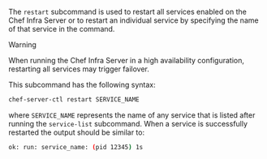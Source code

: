 The `restart` subcommand is used to restart all services enabled on the
Chef Infra Server or to restart an individual service by specifying the
name of that service in the command.

<div class="admonition-warning">

<p class="admonition-warning-title">Warning</p>

<div class="admonition-warning-text">

When running the Chef Infra Server in a high availability configuration,
restarting all services may trigger failover.



</div>

</div>

This subcommand has the following syntax:

``` bash
chef-server-ctl restart SERVICE_NAME
```

where `SERVICE_NAME` represents the name of any service that is listed
after running the `service-list` subcommand. When a service is
successfully restarted the output should be similar to:

``` bash
ok: run: service_name: (pid 12345) 1s
```